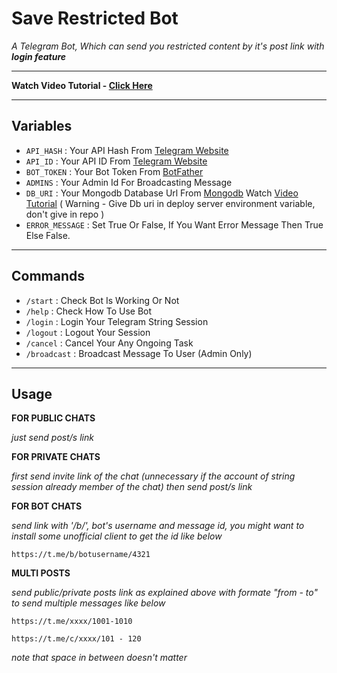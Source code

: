 # Save Restricted Bot

*A Telegram Bot, Which can send you restricted content by it's post link with <b>login feature</b>*

---

<b>Watch Video Tutorial - [Click Here](https://youtu.be/BFEvSX5vIMg)</b>

---

## Variables

- `API_HASH` : Your API Hash From [Telegram Website](https://my.telegram.org)
- `API_ID` : Your API ID From [Telegram Website](https://my.telegram.org)
- `BOT_TOKEN` : Your Bot Token From [BotFather](https://telegram.me/BotFather)
- `ADMINS` : Your Admin Id For Broadcasting Message
- `DB_URI` : Your Mongodb Database Url From [Mongodb](https://mongodb.com) Watch [Video Tutorial](https://youtu.be/DAHRmFdw99o) ( Warning - Give Db uri in deploy server environment variable, don't give in repo )
- `ERROR_MESSAGE` : Set True Or False, If You Want Error Message Then True Else False.

---

## Commands

- `/start` : Check Bot Is Working Or Not
- `/help` : Check How To Use Bot
- `/login` : Login Your Telegram String Session 
- `/logout` : Logout Your Session 
- `/cancel` : Cancel Your Any Ongoing Task
- `/broadcast` : Broadcast Message To User (Admin Only)

---

## Usage

__FOR PUBLIC CHATS__

_just send post/s link_


__FOR PRIVATE CHATS__

_first send invite link of the chat (unnecessary if the account of string session already member of the chat)
then send post/s link_


__FOR BOT CHATS__

_send link with '/b/', bot's username and message id, you might want to install some unofficial client to get the id like below_

```
https://t.me/b/botusername/4321
```

__MULTI POSTS__

_send public/private posts link as explained above with formate "from - to" to send multiple messages like below_


```
https://t.me/xxxx/1001-1010

https://t.me/c/xxxx/101 - 120
```

_note that space in between doesn't matter_
